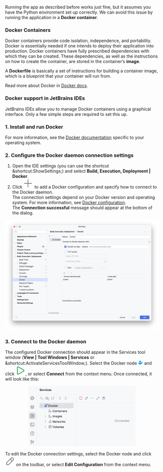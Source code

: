 Running the app as described before works just fine, but it assumes you have the Python environment set up correctly. We can avoid this issue by running the application in a **Docker container**.

### Docker Containers
Docker containers provide code isolation, independence, and portability. Docker is essentially needed 
if one intends to deploy their application into production. Docker containers have fully prescribed 
dependencies with which they can be created. These dependencies, as well as the instructions on how 
to create the container, are stored in the container’s **image**.

A **Dockerfile** is basically a set of instructions for building a container image, which is a blueprint that your container will run from.

Read more about Docker in [Docker docs](https://docs.docker.com/).

### Docker support in JetBrains IDEs
JetBrains IDEs allow you to manage Docker containers using a graphical interface. Only a few simple steps are required to set this up.

### 1. Install and run Docker
For more information, see the [Docker documentation](https://docs.docker.com/engine/install/) specific to your operating system.

### 2. Configure the Docker daemon connection settings

1. Open the IDE settings (you can use the shortcut &shortcut:ShowSettings;) and select **Build, Execution, Deployment | Docker**.
2. Click ![](images/add.svg) to add a Docker configuration and specify how to connect to the Docker daemon.  
    The connection settings depend on your Docker version and operating system. For more information, see [Docker configuration](https://www.jetbrains.com/help/pycharm/settings-docker.html).  
    The **Connection successful** message should appear at the bottom of the dialog.  
    
![](images/settings_docker.png)

### 3. Connect to the Docker daemon
The configured Docker connection should appear in the Services tool window (**View | Tool Windows | Services** or &shortcut:ActivateServicesToolWindow;). Select the Docker node ![](images/docker.png) and click ![](images/run.svg), or select **Connect** from the context menu. Once connected, it will look like this:
<div style="text-align:center;"><img src="images/services.png" style="width:70%;" alt="Run MyRunConfig"></div>

To edit the Docker connection settings, select the Docker node and click ![](images/edit.svg) on the toolbar, or select **Edit Configuration** from the context menu.

<style>
img {
  display: inline !important;
}
</style>
